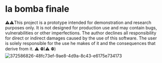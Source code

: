 # la bomba finale
⚠️⚠️This project is a prototype intended for demonstration and research purposes only. It is not designed for production use and may contain bugs, vulnerabilities or other imperfections. The author declines all responsibility for direct or indirect damages caused by the use of this software. The user is solely responsible for the use he makes of it and the consequences that derive from it. ⚠ ️⛔)⚠ ️⛔)
![372586826-48fc73ef-9ae8-4d9a-8c43-e6175e734173](https://github.com/user-attachments/assets/df79d671-b4d1-48cb-9091-1c316cf925f1)
